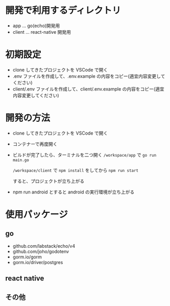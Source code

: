 # 開発で利用するディレクトリ

- app ... go(echo)開発用
- client ... react-native 開発用

# 初期設定

- clone してきたプロジェクトを VSCode で開く
- .env ファイルを作成して、.env.example の内容をコピー(適宜内容変更してください)
- client/.env ファイルを作成して、client/.env.example の内容をコピー(適宜内容変更してください)

# 開発の方法

- clone してきたプロジェクトを VSCode で開く
- コンテナーで再度開く
- ビルドが完了したら、ターミナルを二つ開く
  `/workspace/app` で `go run main.go`

  `/workspace/client` で `npm install` をしてから `npm run start`

  すると、プロジェクトが立ち上がる
- npm run android とすると android の実行環境が立ち上がる

# 使用パッケージ

## go

- github.com/labstack/echo/v4
- github.com/joho/godotenv
- gorm.io/gorm
- gorm.io/driver/postgres

## react native

## その他
